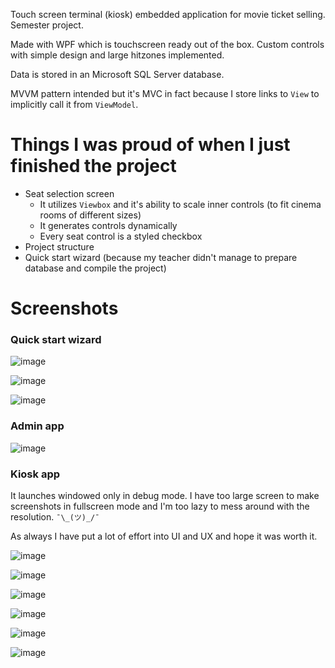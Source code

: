 Touch screen terminal (kiosk) embedded application for movie ticket selling. Semester project.

Made with WPF which is touchscreen ready out of the box. Custom controls with simple design and large hitzones implemented.

Data is stored in an Microsoft SQL Server database. 

MVVM pattern intended but it's MVC in fact because I store links to `View` to implicitly call it from `ViewModel`.

# Things I was proud of when I just finished the project

* Seat selection screen
  * It utilizes `Viewbox` and it's ability to scale inner controls (to fit cinema rooms of different sizes)
  * It generates controls dynamically
  * Every seat control is a styled checkbox
* Project structure
* Quick start wizard (because my teacher didn't manage to prepare database and compile the project)

# Screenshots

### Quick start wizard

![image](https://user-images.githubusercontent.com/13202642/29816845-72c0232a-8cbe-11e7-997a-da18534891a3.png)

![image](https://user-images.githubusercontent.com/13202642/29816864-8a71ba2e-8cbe-11e7-9685-0f073b423800.png)

![image](https://user-images.githubusercontent.com/13202642/29816889-9dba116c-8cbe-11e7-9e29-b43d81df1925.png)

### Admin app

![image](https://user-images.githubusercontent.com/13202642/29816909-b212818a-8cbe-11e7-8b4a-c5f06967c498.png)

### Kiosk app

It launches windowed only in debug mode. I have too large screen to make screenshots in fullscreen mode and I'm too lazy to mess around with the resolution. `¯\_(ツ)_/¯`

As always I have put a lot of effort into UI and UX and hope it was worth it.

![image](https://user-images.githubusercontent.com/13202642/29744193-ae5a8e60-8aa8-11e7-9082-2c717793ce4c.png)

![image](https://user-images.githubusercontent.com/13202642/29744202-dd2b66e2-8aa8-11e7-843e-e6cc16338ca8.png)

![image](https://user-images.githubusercontent.com/13202642/29744194-b22741fa-8aa8-11e7-88a0-fc8d3029268b.png)

![image](https://user-images.githubusercontent.com/13202642/29744195-b83c1c50-8aa8-11e7-8f31-79b19c8c2ede.png)

![image](https://user-images.githubusercontent.com/13202642/29744198-c2f21ff0-8aa8-11e7-957b-34df1fd439b8.png)

![image](https://user-images.githubusercontent.com/13202642/29744199-c71aca46-8aa8-11e7-86c1-edc53988a198.png)

